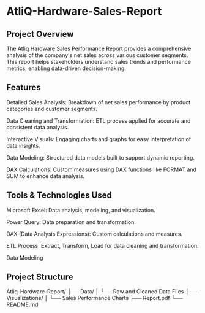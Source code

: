 # AtliQ-Hardware-Sales-Report

## Project Overview

The Atliq Hardware Sales Performance Report provides a comprehensive analysis of the company's net sales across various customer segments. This report helps stakeholders understand sales trends and performance metrics, enabling data-driven decision-making.

## Features

Detailed Sales Analysis: Breakdown of net sales performance by product categories and customer segments.

Data Cleaning and Transformation: ETL process applied for accurate and consistent data analysis.

Interactive Visuals: Engaging charts and graphs for easy interpretation of data insights.

Data Modeling: Structured data models built to support dynamic reporting.

DAX Calculations: Custom measures using DAX functions like FORMAT and SUM to enhance data analysis.

## Tools & Technologies Used

Microsoft Excel: Data analysis, modeling, and visualization.

Power Query: Data preparation and transformation.

DAX (Data Analysis Expressions): Custom calculations and measures.

ETL Process: Extract, Transform, Load for data cleaning and transformation.

Data Modeling

## Project Structure

Atliq-Hardware-Report/
├── Data/
│   └── Raw and Cleaned Data Files
├── Visualizations/
│   └── Sales Performance Charts
├── Report.pdf
└── README.md

